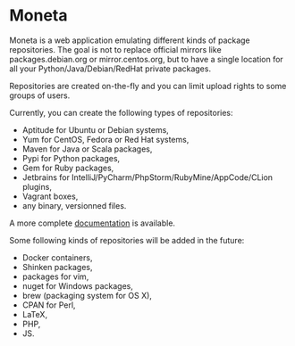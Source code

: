 Moneta
======

Moneta is a web application emulating different kinds of package repositories.
The goal is not to replace official mirrors like packages.debian.org or mirror.centos.org,
but to have a single location for all your Python/Java/Debian/RedHat private packages.

Repositories are created on-the-fly and you can limit upload rights to some groups of users.

Currently, you can create the following types of repositories:

  * Aptitude for Ubuntu or Debian systems,
  * Yum for CentOS, Fedora or Red Hat systems,
  * Maven for Java or Scala packages,
  * Pypi for Python packages,
  * Gem for Ruby packages,
  * Jetbrains for IntelliJ/PyCharm/PhpStorm/RubyMine/AppCode/CLion plugins,
  * Vagrant boxes,
  * any binary, versionned files.

A more complete [documentation](http://moneta.readthedocs.org/en/latest/index.html) is available.

Some following kinds of repositories will be added in the future:

  * Docker containers,
  * Shinken packages,
  * packages for vim,
  * nuget for Windows packages,
  * brew (packaging system for OS X),
  * CPAN for Perl,
  * LaTeX,
  * PHP,
  * JS.
